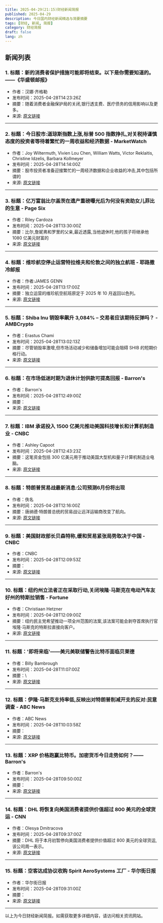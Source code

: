 ```yaml
---
title: 2025-04-29(21:15)财经新闻简报
published: 2025-04-29
description: 今日国内财经新闻精选与简要摘要
tags: [财经, 新闻, 简报]
category: 财经简报
draft: false
lang: zh
---
```


## 新闻列表

### 1. 标题：新的消费者保护措施可能即将结束。以下是你需要知道的。——《华盛顿邮报》
- 作者：汉娜·齐格勒
- 发布时间：2025-04-28T14:23:26Z
- 摘要：随着消费者金融保护局的关闭,银行透支费、医疗债务的信用影响以及更多。
- 来源: [原文链接](https://www.washingtonpost.com/business/2025/04/28/cfpb-consumer-protections-end/)

---

### 2. 标题：今日股市:道琼斯指数上涨,标普 500 指数挣扎,对关税持谨慎态度的投资者等待着繁忙的一周收益和经济数据 - MarketWatch
- 作者：Joy Wiltermuth, Vivien Lou Chen, William Watts, Victor Reklaitis, Christine Idzelis, Barbara Kollmeyer
- 发布时间：2025-04-28T14:14:00Z
- 摘要：股市投资者准备迎接繁忙的一周经济数据和企业收益的冲击,其中包括所谓的
- 来源: [原文链接](https://www.marketwatch.com/livecoverage/stock-markets-today-us-stock-futures-lower-as-apple-earnings-and-jobs-data-loom-this-week)

---

### 3. 标题：亿万富翁比尔盖茨在遗产重磅曝光后为何没有资助女儿菲比的生意 - Page Six
- 作者：Riley Cardoza
- 发布时间：2025-04-28T13:30:00Z
- 摘要：比尔,詹妮弗和罗里的父亲,最近透露,当他退休时,他的孩子将继承他 1080 亿美元财富的
- 来源: [原文链接](https://pagesix.com/2025/04/28/parents/why-bill-gates-didnt-help-fund-daughter-phoebes-business-phia/)

---

### 4. 标题：维珍航空停止运营特拉维夫和伦敦之间的独立航班 - 耶路撒冷邮报
- 作者：作者:JAMES GENN
- 发布时间：2025-04-28T13:17:00Z
- 摘要：独立运营的维珍航空航班原定于 2025 年 10 月返回以色列。
- 来源: [原文链接](https://www.jpost.com/breaking-news/article-851815)

---

### 5. 标题：Shiba Inu 销毁率飙升 3,084% – 交易者应该期待反弹吗？ - AMBCrypto
- 作者：Erastus Chami
- 发布时间：2025-04-28T13:02:13Z
- 摘要：尽管销毁率激增,但市场活动减少和储备增加可能会阻碍 SHIB 的短期价格行动。
- 来源: [原文链接](https://ambcrypto.com/shiba-inu-burn-rate-surges-3084-should-traders-expect-a-rally/)

---

### 6. 标题：在市场低迷时期为退休计划供款可提高回报 - Barron&#39;s
- 作者：Barron&#39;s
- 发布时间：2025-04-28T12:49:00Z
- 摘要：
- 来源: [原文链接](https://www.barrons.com/articles/retirement-contribution-plan-stock-market-returns-738195a4)

---

### 7. 标题：IBM 承诺投入 1500 亿美元推动美国科技增长和计算机制造业 - CNBC
- 作者：Ashley Capoot
- 发布时间：2025-04-28T12:43:23Z
- 摘要：这笔资金包括 300 亿美元用于推动美国大型机和量子计算机制造业电脑。
- 来源: [原文链接](https://www.cnbc.com/2025/04/28/ibm-to-invest-150-billion-to-boost-us-tech-growth-computer-manufacturing.html)

---

### 8. 标题：特朗普贸易战最新消息:公司预测6月份将出现
- 作者：佚名
- 发布时间：2025-04-28T12:16:00Z
- 摘要：唐纳德·特朗普总统的贸易战让远洋运输商改变了航向。
- 来源: [原文链接](https://www.investors.com/news/trump-trade-war-stock-market-empty-shelves-recession-predicted/)

---

### 9. 标题：美国财政部长贝森特称,缓和贸易紧张局势取决于中国 - CNBC
- 作者：CNBC
- 发布时间：2025-04-28T12:09:53Z
- 摘要：
- 来源: [原文链接](https://www.cnbc.com/2025/04/28/treasury-secretary-bessent-says-its-up-to-china-to-de-escalate-trade-tensions.html)

---

### 10. 标题：纽约州立法者正在采取行动,关闭埃隆·马斯克在电动汽车友好州的特斯拉销售 - Fortune
- 作者：Christiaan Hetzner
- 发布时间：2025-04-28T12:09:00Z
- 摘要：纽约民主党希望推动一项全州范围的法案,该法案可能会剥夺首席执行官埃隆·马斯克的特斯拉直接向客户。
- 来源: [原文链接](https://fortune.com/2025/04/28/elon-musk-tesla-sales-new-york-state-government/)

---

### 11. 标题：&#39;即将来临&#39;——美元美联储警告比特币面临贝莱德
- 作者：Billy Bambrough
- 发布时间：2025-04-28T11:07:00Z
- 摘要：\
- 来源: [原文链接](https://www.forbes.com/sites/digital-assets/2025/04/28/major-us-dollar-fed-warning-braces-bitcoin-for-blackrock-megaforce-price-shock/)

---

### 12. 标题：伊隆·马斯克支持率低,反映出对特朗普削减开支的反对:民意调查 - ABC News
- 作者：ABC News
- 发布时间：2025-04-28T10:03:58Z
- 摘要：
- 来源: [原文链接](https://abcnews.go.com/Politics/elon-musk-approval-low-reflecting-opposition-trump-cuts/story?id\\\=121199149)

---

### 13. 标题：XRP 价格跑赢比特币。加密货币今日走势如何？—— Barron&#39;s
- 作者：Barron&#39;s
- 发布时间：2025-04-28T09:50:00Z
- 摘要：
- 来源: [原文链接](https://www.barrons.com/articles/xrp-bitcoin-price-crypto-today-eb8740e9)

---

### 14. 标题：DHL 将恢复向美国消费者提供价值超过 800 美元的全球货运 - CNN
- 作者：Olesya Dmitracova
- 发布时间：2025-04-28T09:37:00Z
- 摘要：DHL 将于本月初暂停向美国消费者提供价值超过 800 美元的全球货运,该公司周一表示。
- 来源: [原文链接](https://www.cnn.com/2025/04/28/business/dhl-global-shipments-us-intl/index.html)

---

### 15. 标题：空客达成协议收购 Spirit AeroSystems 工厂 - 华尔街日报
- 作者：华尔街日报
- 发布时间：2025-04-28T09:31:00Z
- 摘要：
- 来源: [原文链接](https://www.wsj.com/business/airlines/airbus-reaches-deal-to-buy-spirit-aerosystems-plants-2e1a2810)

---


以上为今日财经新闻简报。如需获取更多详细内容，请访问相关资讯网站。